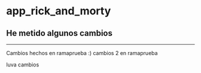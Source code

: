 # app_rick_and_morty

He metido algunos cambios
-------
-------

Cambios hechos en ramaprueba :)
cambios 2 en ramaprueba


luva cambios